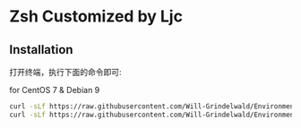 # Zsh Customized by Ljc

## **Installation**

打开终端，执行下面的命令即可:

for CentOS 7 & Debian 9

```sh
curl -sLf https://raw.githubusercontent.com/Will-Grindelwald/Environment-Init/master/Zsh/setup.sh | bash
curl -sLf https://raw.githubusercontent.com/Will-Grindelwald/Environment-Init/master/Zsh/configure.sh | bash
```
